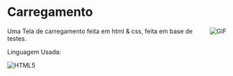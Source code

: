 # Carregamento
<img align="right" alt="GIF" src="https://media.discordapp.net/attachments/769628222341251092/777247465760882708/ezgif.com-gif-maker.gif" />

Uma Tela de carregamento feita em html & css, feita em base de testes.

Linguagem Usada:

  ![HTML5](https://img.shields.io/badge/-html5-black?style=flat&logo=html5)

